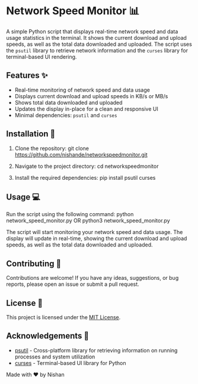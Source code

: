 # Network Speed Monitor 📊

A simple Python script that displays real-time network speed and data usage statistics in the terminal. It shows the current download and upload speeds, as well as the total data downloaded and uploaded. The script uses the `psutil` library to retrieve network information and the `curses` library for terminal-based UI rendering.

## Features ✨

- Real-time monitoring of network speed and data usage
- Displays current download and upload speeds in KB/s or MB/s
- Shows total data downloaded and uploaded
- Updates the display in-place for a clean and responsive UI
- Minimal dependencies: `psutil` and `curses`

## Installation 🚀

1. Clone the repository:
git clone https://github.com/nishande/networkspeedmonitor.git

2. Navigate to the project directory:
cd networkspeedmonitor

3. Install the required dependencies:
pip install psutil curses

## Usage 💻

Run the script using the following command:
python network_speed_monitor.py
OR
python3 network_speed_monitor.py

The script will start monitoring your network speed and data usage. The display will update in real-time, showing the current download and upload speeds, as well as the total data downloaded and uploaded.


## Contributing 🤝

Contributions are welcome! If you have any ideas, suggestions, or bug reports, please open an issue or submit a pull request.

## License 📄

This project is licensed under the [MIT License](LICENSE).

## Acknowledgements 🙏

- [psutil](https://github.com/giampaolo/psutil) - Cross-platform library for retrieving information on running processes and system utilization
- [curses](https://docs.python.org/3/library/curses.html) - Terminal-based UI library for Python

Made with ❤️ by Nishan
